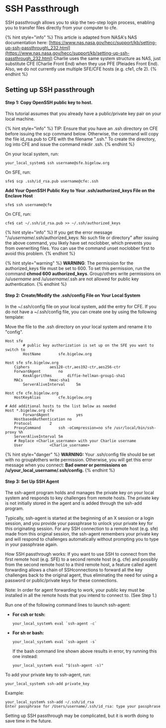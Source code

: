 # SSH Passthrough

SSH passthrough allows you to skip the two-step login process, enabling you to transfer files directly from your computer to cfe.

{% hint style="info" %}
This article is adapted from NASA's NAS documentation here: [https://www.nas.nasa.gov/hecc/support/kb/setting-up-ssh-passthrough\_232.html](https://www.nas.nasa.gov/hecc/support/kb/setting-up-ssh-passthrough_232.html) Charlie uses the same system structure as NAS, just substitute CFE \(Charlie Front End\) when they use PFE \(Pleiades Front End\). Also, we do not currently use multiple SFE/CFE hosts \(e.g. cfe1, cfe 2\).
{% endhint %}

## Setting up SSH passthrough

#### Step 1: Copy OpenSSH public key to host.

This tutorial assumes that you already have a public/private key pair on your local machine.

{% hint style="info" %}
TIP: Ensure that you have an .ssh directory on CFE before issuing the scp command below. Otherwise, the command will copy the file id\_rsa.pub to CFE with the filename ".ssh." To create the directory, log into CFE and issue the command mkdir .ssh.
{% endhint %}

On your local system, run:

```
your_local_system$ ssh username@sfe.bigelow.org
```

On SFE, run:

```text
sfe$ scp .ssh/id_rsa.pub username@cfe:.ssh
```

**Add Your OpenSSH Public Key to Your .ssh/authorized\_keys File on the Enclave Host**

```text
sfe$ ssh username@cfe
```

On CFE, run:

```text
cfe$ cat ~/.ssh/id_rsa.pub >> ~/.ssh/authorized_keys
```

{% hint style="info" %}
If you get the error message "/u/_username_/.ssh/authorized\_keys: No such file or directory" after issuing the above command, you likely have set noclobber, which prevents you from overwriting files. You can use the command unset noclobber first to avoid this problem.
{% endhint %}

{% hint style="warning" %}
**WARNING**: The permission for the authorized\_keys file must be set to 600. To set this permission, run the command **chmod 600 authorized\_keys**. Group/others write permissions on /u/_username_ and /u/_username_/.ssh are not allowed for public key authentication.
{% endhint %}

#### Step 2: Create/Modify the .ssh/config File on Your Local System

In the ~/.ssh/config file on your local system, add the entry for CFE. If you do not have a ~/.ssh/config file, you can create one by using the following template:

Move the file to the .ssh directory on your local system and rename it to "config".

```text
Host sfe
        # public key authorization is set up on the SFE you want to switch to
        HostName		sfe.bigelow.org

Host sfe sfe.bigelow.org
	Ciphers			aes128-ctr,aes192-ctr,aes256-ctr
	ForwardAgent		no
        KexAlgorithms 		diffie-hellman-group1-sha1
	MACs			hmac-sha1
        ServerAliveInterval     5m

Host cfe cfe.bigelow.org
	HostKeyAlias		cfe.bigelow.org

# Add additional hosts to the list below as needed
Host *.bigelow.org cfe
        ForwardAgent            yes       
	HostbasedAuthentication	no
	Protocol		2
	ProxyCommand		ssh -oCompression=no sfe /usr/local/bin/ssh-proxy %h
	ServerAliveInterval	5m
	# Replace <Charlie_username> with your Charlie username
	User			<Charlie_username>

```

{% hint style="danger" %}
**WARNING:** Your .ssh/config file should be set with no group~~**/**~~others write permission. Otherwise, you will get this error message when you connect: **Bad owner or permissions on /u/your\_local\_username/.ssh/config.**
{% endhint %}

#### Step 3: Set Up SSH Agent

The ssh-agent program holds and manages the private key on your local system and responds to key challenges from remote hosts. The private key is not initially stored in the agent and is added through the ssh-add program.

Typically, ssh-agent is started at the beginning of an X session or a login session, and you provide your passphrase to unlock your private key for this originating session. For any SSH connection to a remote host \(e.g. sfe\) made from this original session, the ssh-agent remembers your private key and will respond to challenges automatically without prompting you to type in your passphrase again.

How SSH passthrough works: If you want to use SSH to connect from the first remote host \(e.g. SFE\) to a second remote host \(e.g. cfe\) and possibly from the second remote host to a third remote host, a feature called agent forwarding allows a chain of SSHconnections to forward all the key challenges back to the original agent, thus eliminating the need for using a password or public/private keys for these connections.

Note: In order for agent forwarding to work, your public key must be installed in all the remote hosts that you intend to connect to. \(See Step 1.\)

Run one of the following command lines to launch ssh-agent:

* **For csh or tcsh:**

  ```text
  your_local_system% eval `ssh-agent -c` 
  ```

* **For sh or bash:**

  ```text
  your_local_system% eval `ssh-agent -s`
  ```

  If the bash command line shown above results in error, try running this one instead:

  ```text
  your_local_system% eval "$(ssh-agent -s)"
  ```

To add your private key to ssh-agent, run:

```text
your_local_system% ssh-add private_key
```

Example:

```text
your_local_system% ssh-add ~/.ssh/id_rsa
Enter passphrase for /Users/username/.ssh/id_rsa: type your passphrase
```

Setting up SSH passthrough may be complicated, but it is worth doing to save time in the future.

